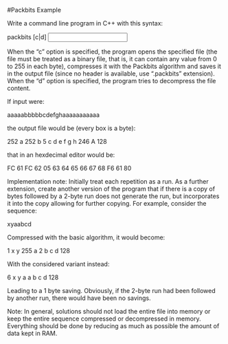 #Packbits Example


Write a command line program in C++ with this syntax:

packbits [c|d] <input file> <output file>

When the “c” option is specified, the program opens the specified file (the file must be treated as a binary
file, that is, it can contain any value from 0 to 255 in each byte), compresses it with the Packbits
algorithm and saves it in the output file (since no header is available, use “.packbits” extension). When
the “d” option is specified, the program tries to decompress the file content.

If input were:

aaaaabbbbbcdefghaaaaaaaaaaa

the output file would be (every box is a byte):

252 a 252 b 5 c d e f g h 246 A 128

that in an hexdecimal editor would be:

FC 61 FC 62 05 63 64 65 66 67 68 F6 61 80

Implementation note:
Initially treat each repetition as a run. As a further extension, create another version of the program that if
there is a copy of bytes followed by a 2-byte run does not generate the run, but incorporates it into the
copy allowing for further copying. For example, consider the sequence:

xyaabcd

Compressed with the basic algorithm, it would become:

1 x y 255 a 2 b c d 128

With the considered variant instead:

6 x y a a b c d 128

Leading to a 1 byte saving. Obviously, if the 2-byte run had been followed by another run, there would
have been no savings.

Note: In general, solutions should not load the entire file into memory or keep the entire sequence
compressed or decompressed in memory. Everything should be done by reducing as much as
possible the amount of data kept in RAM.
